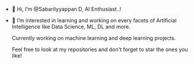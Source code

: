 - 👋 Hi, I’m @SabariIyyappan D, AI Enthusiast..!
- 👀 I’m interested in learning and working on every facets of Artificial Intelligence like Data Science, ML, DL and more. 

  Currently working on machine learning and deep learning projects.

  Feel free to look at my repositories and don't forget to star the ones you like!

<!---
SabariIyyappan/SabariIyyappan is a ✨ special ✨ repository because its `README.md` (this file) appears on your GitHub profile.
You can click the Preview link to take a look at your changes.
--->
